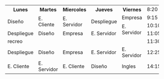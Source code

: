 
<table id="horario" class="videosboyTable">
<tr>
<th>Lunes</th>
<th>Martes</th>
<th>Miercoles</th>
<th>Jueves</th>
<th>Viernes</th>
<td rowspan=1 class="Hora">8:20</td>
</tr>
<tr>
<td rowspan=2 class="Diseño">Diseño</td>
<td rowspan=2 class="Cliente">E. Cliente</td>
<td rowspan=2 class="Servidor">E. Servidor</td>
<td rowspan=2 class="Despliegue">Despliegue</td>
<td rowspan=1 class="Empresa">Empresa</td>
<td rowspan=1 class="Hora">9:15</td>
</tr>
<tr>
<td rowspan=2 class="Servidor">E. Servidor</td>
<td rowspan=1 class="Hora">10:10</td>
</tr>
<tr>
<td rowspan=1 class="Despliegue">Despliegue</td>
<td rowspan=1 class="Diseño">Diseño</td>
<td rowspan=1 class="Empresa">Empresa</td>
<td rowspan=1 class="Servidor">E. Servidor</td>
<td rowspan=1 class="Hora">11:05</td>
</tr>
<tr>
<td colspan=5>recreo</td>
<td rowspan=1 class="Hora">11:30</td>
</tr>
<tr>
<td rowspan=1 class="Despliegue">Despliegue</td>
<td rowspan=1 class="Diseño">Diseño</td>
<td rowspan=1 class="Empresa">Empresa</td>
<td rowspan=1 class="Servidor">E. Servidor</td>
<td rowspan=1 class="Servidor">E. Servidor</td>
<td rowspan=1 class="Hora">12:25</td>
</tr>
<tr>
<td rowspan=2 class="Cliente">E. Cliente</td>
<td rowspan=2 class="Servidor">E. Servidor</td>
<td rowspan=2 class="Cliente">E. Cliente</td>
<td rowspan=2 class="Diseño">Diseño</td>
<td rowspan=2 class="Ingles">Ingles</td>
<td rowspan=2 class="Hora">14:15</td>
</tr>
<tr>
</tr>
</table>